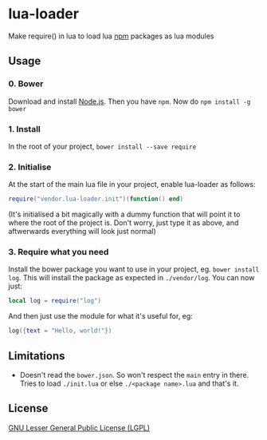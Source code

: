 # lua-loader

Make require() in lua to load lua [npm](http://npmjs.org) packages as lua modules

## Usage

### 0. Bower
Download and install [Node.js](http://nodejs.org/download/). Then you have `npm`.
Now do `npm install -g bower`

### 1. Install
In the root of your project, `bower install --save require`

### 2. Initialise
At the start of the main lua file in your project, enable lua-loader as follows:
```lua
require("vendor.lua-loader.init")(function() end)
```
(It's initialised a bit magically with a dummy function that will point it to where the root of the project is.
Don't worry, just type it as above, and aftwerwards everything will look just normal)

### 3. Require what you need
Install the bower package you want to use in your project, eg. `bower install log`.
This will install the package as expected in `./vendor/log`.
You can now just:
```lua
local log = require("log")
```
And then just use the module for what it's useful for, eg:
```lua
log({text = "Hello, world!"})
```

## Limitations
- Doesn't read the `bower.json`. So won't respect the `main` entry in there. Tries to load `./init.lua` or else `./<package name>.lua` and that's it.

## License
[GNU Lesser General Public License (LGPL)](http://www.gnu.org/licenses/lgpl-3.0.txt)
